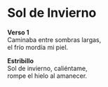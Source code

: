 # Sol de Invierno

**Verso 1**  
Caminaba entre sombras largas,  
el frío mordía mi piel.  

**Estribillo**  
Sol de invierno, caliéntame,  
rompe el hielo al amanecer.  
